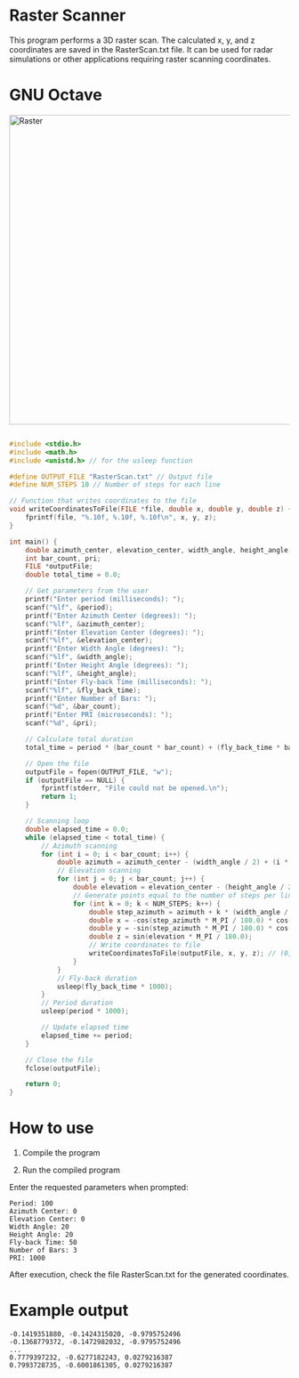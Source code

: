 # Raster Scanner
This program performs a 3D raster scan. The calculated x, y, and z coordinates are saved in the RasterScan.txt file. It can be used for radar simulations or other applications requiring raster scanning coordinates.

# GNU Octave

<img width="600" height="557" alt="Raster" src="https://github.com/user-attachments/assets/91db04f8-1f77-4598-898c-11a8a39dd7fc" />

```cpp

#include <stdio.h>
#include <math.h>
#include <unistd.h> // for the usleep function

#define OUTPUT_FILE "RasterScan.txt" // Output file
#define NUM_STEPS 10 // Number of steps for each line

// Function that writes coordinates to the file
void writeCoordinatesToFile(FILE *file, double x, double y, double z) {
    fprintf(file, "%.10f, %.10f, %.10f\n", x, y, z);
}

int main() {
    double azimuth_center, elevation_center, width_angle, height_angle, fly_back_time, period;
    int bar_count, pri;
    FILE *outputFile;
    double total_time = 0.0;

    // Get parameters from the user
    printf("Enter period (milliseconds): ");
    scanf("%lf", &period);
    printf("Enter Azimuth Center (degrees): ");
    scanf("%lf", &azimuth_center);
    printf("Enter Elevation Center (degrees): ");
    scanf("%lf", &elevation_center);
    printf("Enter Width Angle (degrees): ");
    scanf("%lf", &width_angle);
    printf("Enter Height Angle (degrees): ");
    scanf("%lf", &height_angle);
    printf("Enter Fly-back Time (milliseconds): ");
    scanf("%lf", &fly_back_time);
    printf("Enter Number of Bars: ");
    scanf("%d", &bar_count);
    printf("Enter PRI (microseconds): ");
    scanf("%d", &pri);

    // Calculate total duration
    total_time = period * (bar_count * bar_count) + (fly_back_time * bar_count);

    // Open the file
    outputFile = fopen(OUTPUT_FILE, "w");
    if (outputFile == NULL) {
        fprintf(stderr, "File could not be opened.\n");
        return 1;
    }

    // Scanning loop
    double elapsed_time = 0.0;
    while (elapsed_time < total_time) {
        // Azimuth scanning
        for (int i = 0; i < bar_count; i++) {
            double azimuth = azimuth_center - (width_angle / 2) + (i * width_angle / (bar_count - 1));
            // Elevation scanning
            for (int j = 0; j < bar_count; j++) {
                double elevation = elevation_center - (height_angle / 2) + (j * height_angle / (bar_count - 1));
                // Generate points equal to the number of steps per line
                for (int k = 0; k < NUM_STEPS; k++) {
                    double step_azimuth = azimuth + k * (width_angle / (bar_count - 1)) / NUM_STEPS;
                    double x = -cos(step_azimuth * M_PI / 180.0) * cos(elevation * M_PI / 180.0); // Invert X coordinate
                    double y = -sin(step_azimuth * M_PI / 180.0) * cos(elevation * M_PI / 180.0); // Invert Y coordinate
                    double z = sin(elevation * M_PI / 180.0);
                    // Write coordinates to file
                    writeCoordinatesToFile(outputFile, x, y, z); // (0,0,0) can be used as the starting point
                }
            }
            // Fly-back duration
            usleep(fly_back_time * 1000);
        }
        // Period duration
        usleep(period * 1000);

        // Update elapsed time
        elapsed_time += period;
    }

    // Close the file
    fclose(outputFile);

    return 0;
}

```

# How to use

1. Compile the program

2. Run the compiled program

Enter the requested parameters when prompted:

```
Period: 100
Azimuth Center: 0
Elevation Center: 0
Width Angle: 20
Height Angle: 20
Fly-back Time: 50
Number of Bars: 3
PRI: 1000
```

After execution, check the file RasterScan.txt for the generated coordinates.

# Example output

```
-0.1419351880, -0.1424315020, -0.9795752496
-0.1368779372, -0.1472982032, -0.9795752496
...
0.7779397232, -0.6277182243, 0.0279216387
0.7993728735, -0.6001861305, 0.0279216387
```




